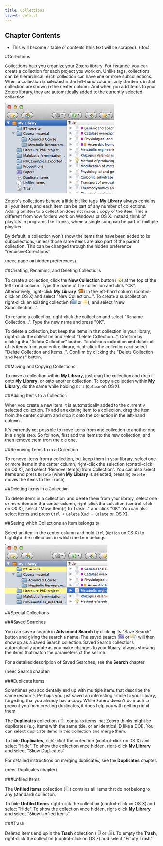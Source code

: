 ```yaml
---
title: Collections
layout: default
---
```


Chapter Contents
----------------
* This will become a table of contents (this text will be scraped).
{:toc}

#Collections

Collections help you organize your Zotero library. For instance, you can create a collection for each project you work on. Unlike tags, collections can be hierarchical: each collection can have one or more subcollections. When a collection is selected in the left-hand column, only the items in that collection are shown in the center column. And when you add items to your Zotero library, they are automatically added to the currently selected collection.

![My Library with collections.](screenshots/OSX-ZS-4-0-8-collections.png)

Zotero's collections behave a little bit like tags: **My Library** always contains all your items, and each item can be part of any number of collections. Adding an item to a collection does not make a copy of the item. This is different from how folders work on Windows or OS X. Instead, think of playlists in programs like iTunes, where a single song can be part of multiple playlists.

By default, a collection won't show the items that have been added to its subcollections, unless those same items are also part of the parent collection. This can be changed through the hidden preference "recursiveCollections".

(need page on hidden preferences)

##Creating, Renaming, and Deleting Collections

To create a collection, click the **New Collection** button (![new collection](icons/toolbar-collection-add.png)) at the top of the left-hand column. Type the name of the collection and click "OK". Alternatively, right-click **My Library** (![My Library](icons/treesource-library.png)) in the left-hand column (control-click on OS X) and select "New Collection...". To create a subcollection, right-click an existing collection (![collection Mac](icons/treesource-collection-mac.png) or ![collection](icons/treesource-collection-win.png)), and select "New Subcollection...".

To rename a collection, right-click the collection and select "Rename Collection...". Type the new name and press "OK".

To delete a collection, but keep the items in that collection in your library, right-click the collection and select "Delete Collection...". Confirm by clicking the "Delete Collection" button. To delete a collection and delete all of its items from your entire library, right-click the collection and select "Delete Collection and Items...". Confirm by clicking the "Delete Collection and Items" button.

##Moving and Copying Collections

To move a collection within **My Library**, just drag the collection and drop it onto **My Library**, or onto another collection. To copy a collection within **My Library**, do the same while holding `Ctrl` (`Option` on OS X).

##Adding Items to a Collection

When you create a new item, it is automatically added to the currently selected collection. To add an existing item to a collection, drag the item from the center column and drop it onto the collection in the left-hand column.

It's currently not possible to move items from one collection to another one in a single step. So for now, first add the items to the new collection, and then remove them from the old one.

##Removing Items from a Collection

To remove items from a collection, but keep them in your library, select one or more items in the center column, right-click the selection (control-click on OS X), and select "Remove Item(s) from Collection". You can also select items and press `Delete` (when **My Library** is selected, pressing `Delete` moves the items to the Trash).

##Deleting Items in a Collection

To delete items in a collection, and delete them from your library, select one or more items in the center column, right-click the selection (control-click on OS X), select "Move Item(s) to Trash..." and click "OK". You can also select items and press `Ctrl + Delete` (`Cmd + Delete` on OS X).

##Seeing which Collections an Item belongs to

Select an item in the center column and hold `Ctrl` (`Option` on OS X) to highlight the collections to which the item belongs.

![The selected item belongs to the highlighted collections.](screenshots/OSX-ZS-4-0-8-collections-highlight.png)

##Special Collections

###Saved Searches

You can save a search in **Advanced Search** by clicking its "Save Search" button and giving the search a name. The saved search (![saved search Mac](icons/treesource-search-mac.png) or ![saved search](icons/treesource-search-win.png)) will then show up as a Saved Search collection. Saved Search collections automatically update as you make changes to your library, always showing the items that match the parameters of the search.

For a detailed description of Saved Searches, see the **Search** chapter.

(need Search chapter)

###Duplicate Items

Sometimes you accidentally end up with multiple items that describe the same resource. Perhaps you just saved an interesting article to your library, forgetting that you already had a copy. While Zotero doesn't do much to prevent you from creating duplicates, it does help you with getting rid of them.

The **Duplicates** collection (![duplicates](icons/treesource-duplicates.png)) contains items that Zotero thinks might be duplicates (e.g. items with the same title, or an identical ID like a DOI). You can select duplicate items in this collection and merge them.

To hide **Duplicates**, right-click the collection (control-click on OS X) and select "Hide". To show the collection once hidden, right-click **My Library** and select "Show Duplicates".

For detailed instructions on merging duplicates, see the **Duplicates** chapter.

(need Duplicates chapter)

###Unfiled Items

The **Unfiled Items** collection (![unfiled](icons/treesource-unfiled.png)) contains all items that do not belong to any (standard) collection.

To hide **Unfiled Items**, right-click the collection (control-click on OS X) and select "Hide". To show the collection once hidden, right-click **My Library** and select "Show Unfiled Items".

###Trash

Deleted items end up in the **Trash** collection (![trash](icons/treesource-trash.png) or ![trash](icons/treesource-trash-full.png)). To empty the **Trash**, right-click the collection (control-click on OS X) and select "Empty Trash".
